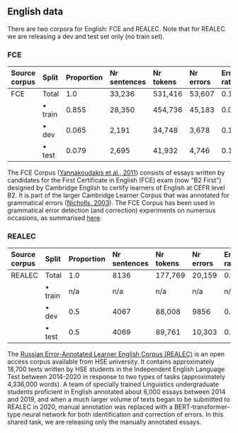 ## English data

There are two corpora for English: FCE and REALEC. Note that for REALEC we are releasing a dev and test set only (no train set).

### FCE

| Source corpus |  Split                 | Proportion | Nr sentences | Nr tokens | Nr errors | Error rate |
|:--------------|:-----------------------|:-----------|:-------------|:----------|:----------|:-----------|
| FCE           | Total                  | 1.0        | 33,236       |531,416    | 53,607    | 0.101      |
|               | • train                | 0.855      | 28,350       |454,736    | 45,183    | 0.099      |
|               | • dev                  | 0.065      | 2,191        |34,748     | 3,678     | 0.106      |
|               | • test                 | 0.079      | 2,695        |41,932     | 4,746     | 0.113      |

The FCE Corpus ([Yannakoudakis et al., 2011](https://aclanthology.org/P11-1019/)) consists of essays written by candidates for the First Certificate in English (FCE) exam (now "B2 First") designed by Cambridge English to certify learners of English at CEFR level B2. It is part of the larger Cambridge Learner Corpus that was annotated for grammatical errors ([Nicholls, 2003](https://www.academia.edu/download/43303478/CL2003_Nicholls.pdf)). The FCE Corpus has been used in grammatical error detection (and correction) experiments on numerous occasions, as summarised [here](https://paperswithcode.com/dataset/fce).

### REALEC

| Source corpus |  Split                 | Proportion | Nr sentences | Nr tokens | Nr errors | Error rate |
|:--------------|:-----------------------|:-----------|:-------------|:----------|:----------|:-----------|
| REALEC        | Total                  | 1.0        | 8136         |177,769    | 20,159    | 0.113      |
|               | • train                | n/a        | n/a          |n/a        | n/a       | n/a      |
|               | • dev                  | 0.5        | 4067         |88,008     | 9856      | 0.112      |
|               | • test                 | 0.5        | 4069         |89,761     | 10,303    | 0.115      |

The [Russian Error-Annotated Learner English Corpus (REALEC)](https://realec.org/index.xhtml#/exam/) is an open access corpus available from HSE university. It contains approximately 18,700 texts written by HSE students in the Independent English Language Test between 2014-2020 in response to two types of tasks (approximately 4,336,000 words). A team of specially trained Linguistics undergraduate students proficient in English annotated about 6,000 essays between 2014 and 2019, and when a much larger volume of texts began to be submitted to REALEC in 2020, manual annotation was replaced with a BERT-transformer-type neural network for both identification and correction of errors. In this shared task, we are releasing only the manually annotated essays.
